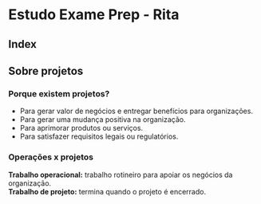 # Estudo Exame Prep - Rita

## Index

## Sobre projetos

### Porque existem projetos?  

- Para gerar valor de negócios e entregar benefícios para organizações.
- Para gerar uma mudança positiva na organização.  
- Para aprimorar produtos ou serviços.
- Para satisfazer requisitos legais ou regulatórios.  

### Operações x projetos

**Trabalho operacional:** trabalho rotineiro para apoiar os negócios da organização.  
**Trabalho de projeto:** termina quando o projeto é encerrado.  
